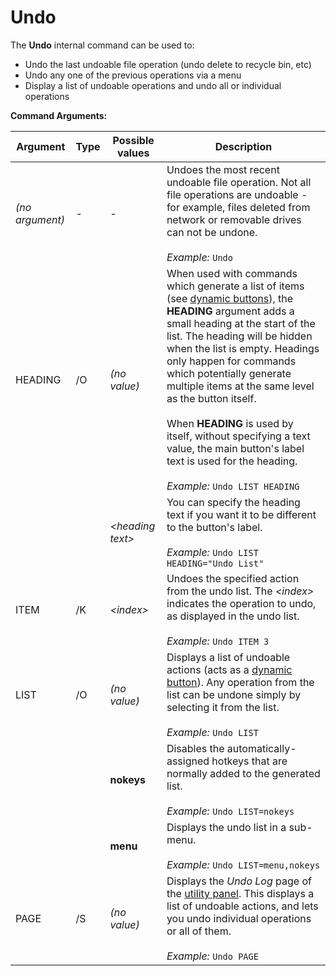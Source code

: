 # Undo

The **Undo** internal command can be used to:

- Undo the last undoable file operation (undo delete to recycle bin, etc)
- Undo any one of the previous operations via a menu
- Display a list of undoable operations and undo all or individual operations

**Command Arguments:** 

| Argument | Type | Possible values | Description |
| --- | --- | --- | --- |
| *(no argument)* | - | - | Undoes the most recent undoable file operation. Not all file operations are undoable - for example, files deleted from network or removable drives can not be undone.<br /><br />*Example:* `Undo` |
| HEADING | /O | *(no value)* | When used with commands which generate a list of items (see [dynamic buttons](/Manual/customize/creating_your_own_buttons/editing_the_toolbar/dynamic_buttons/RAEDME.md)), the **HEADING** argument adds a small heading at the start of the list. The heading will be hidden when the list is empty. Headings only happen for commands which potentially generate multiple items at the same level as the button itself.<br /><br />When **HEADING** is used by itself, without specifying a text value, the main button's label text is used for the heading.<br /><br />*Example:* `Undo LIST HEADING` |
|  |  | *\<heading text\>* | You can specify the heading text if you want it to be different to the button's label.<br /><br />*Example:* `Undo LIST HEADING="Undo List"` |
| ITEM | /K | *\<index\>* | Undoes the specified action from the undo list. The *\<index\>* indicates the operation to undo, as displayed in the undo list.<br /><br />*Example:* `Undo ITEM 3` |
| LIST | /O | *(no value)* | Displays a list of undoable actions (acts as a [dynamic button](/Manual/customize/creating_your_own_buttons/editing_the_toolbar/dynamic_buttons/RAEDME.md)). Any operation from the list can be undone simply by selecting it from the list.<br /><br />*Example:* `Undo LIST` |
|  |  | **nokeys** | Disables the automatically-assigned hotkeys that are normally added to the generated list.<br /><br />*Example:* `Undo LIST=nokeys` |
|  |  | **menu** | Displays the undo list in a sub-menu.<br /><br />*Example:* `Undo LIST=menu,nokeys` |
| PAGE | /S | *(no value)* | Displays the *Undo Log* page of the [utility panel](/Manual/basic_concepts/the_lister/utility_panel.md). This displays a list of undoable actions, and lets you undo individual operations or all of them.<br /><br />*Example:* `Undo PAGE` |

